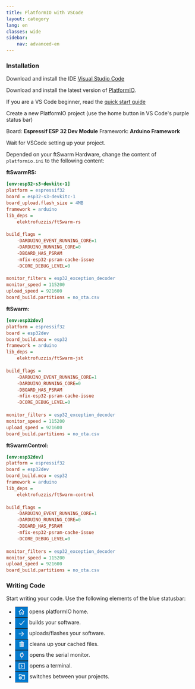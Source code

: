 ```yaml
---
title: PlatformIO with VSCode
layout: category
lang: en
classes: wide
sidebar:
    nav: advanced-en
---
```

### Installation

Download and install the IDE [Visual Studio Code](https://code.visualstudio.com/)

Download and install the latest version of [PlatformIO](https://platformio.org/install/ide?install=vscode).

If you are a VS Code beginner, read the [quick start guide](https://docs.platformio.org/page/ide/vscode.html#quick-start)

Create a new PlatformIO project (use the home button in VS Code's purple status bar)

Board: **Espressif ESP 32 Dev Module**
Framework: **Arduino Framework**

Wait for VSCode setting up your project.

Depended on your ftSwarm Hardware, change the content of `platformio.ini` to the following content:

**ftSwarmRS:**

```ini
[env:esp32-s3-devkitc-1]
platform = espressif32
board = esp32-s3-devkitc-1
board_upload.flash_size = 4MB
framework = arduino
lib_deps = 
	elektrofuzzis/ftSwarm-rs

build_flags = 
	-DARDUINO_EVENT_RUNNING_CORE=1 
	-DARDUINO_RUNNING_CORE=0
	-DBOARD_HAS_PSRAM
	-mfix-esp32-psram-cache-issue
	-DCORE_DEBUG_LEVEL=0

monitor_filters = esp32_exception_decoder
monitor_speed = 115200
upload_speed = 921600
board_build.partitions = no_ota.csv
```

**ftSwarm:**

```ini
[env:esp32dev]
platform = espressif32
board = esp32dev
board_build.mcu = esp32
framework = arduino
lib_deps = 
	elektrofuzzis/ftSwarm-jst

build_flags = 
	-DARDUINO_EVENT_RUNNING_CORE=1 
	-DARDUINO_RUNNING_CORE=0
	-DBOARD_HAS_PSRAM
	-mfix-esp32-psram-cache-issue
	-DCORE_DEBUG_LEVEL=0

monitor_filters = esp32_exception_decoder
monitor_speed = 115200
upload_speed = 921600
board_build.partitions = no_ota.csv
```

**ftSwarmControl:**

```ini
[env:esp32dev]
platform = espressif32
board = esp32dev
board_build.mcu = esp32
framework = arduino
lib_deps = 
	elektrofuzzis/ftSwarm-control

build_flags = 
	-DARDUINO_EVENT_RUNNING_CORE=1 
	-DARDUINO_RUNNING_CORE=0
	-DBOARD_HAS_PSRAM
	-mfix-esp32-psram-cache-issue
	-DCORE_DEBUG_LEVEL=0

monitor_filters = esp32_exception_decoder
monitor_speed = 115200
upload_speed = 921600
board_build.partitions = no_ota.csv
```

### Writing Code

Start writing your code. Use the following elements of the blue statusbar:

<style>
img { vertical-align: middle;important! }
</style>

- ![Home](/assets/img/vs_home.png) opens platformIO home. 
- ![build](/assets/img/vs_build.png) builds your software.
- ![upload](/assets/img/vs_upload.png) uploads/flashes your software.
- ![clean](/assets/img/vs_clean.png) cleans up your cached files.
- ![serial](/assets/img/vs_serial.png) opens the serial monitor.
- ![terminal](/assets/img/vs_terminal.png) opens a terminal.
- ![switch](/assets/img/vs_switch.png) switches between your projects.
